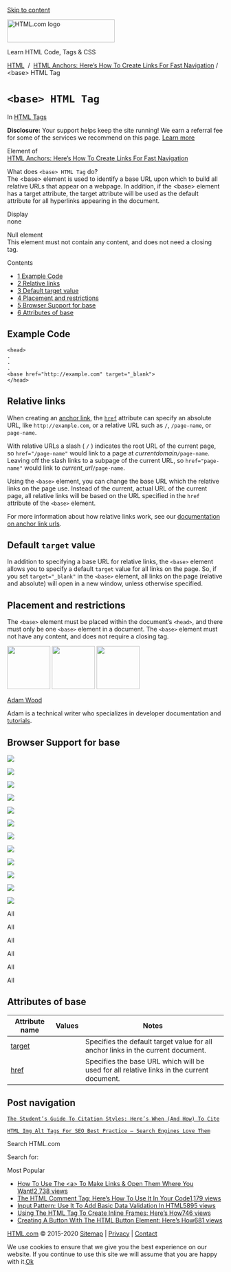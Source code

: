 <a href="#site-main" class="skip-link screen-reader-text">Skip to content</a>

<img src="../../wp-content/uploads/html-com-logo.png" alt="HTML.com logo" class="custom-logo sp-no-webp" srcset="https://html.com/wp-content/uploads/html-com-logo.png" width="250" height="53" />

[](../../index.html)

Learn HTML Code, Tags & CSS

[HTML](../../index.html)  /  [HTML Anchors: Here’s How To Create Links For Fast Navigation](../../anchors-links/index.html) / &lt;base&gt; HTML Tag

# `<base> HTML Tag`

In <span class="post-meta-category">[HTML Tags](../index.html)</span>

**Disclosure:** Your support helps keep the site running! We earn a referral fee for some of the services we recommend on this page. [Learn more](../../disclosure/index.html)

Element of  
[HTML Anchors: Here’s How To Create Links For Fast Navigation](../../anchors-links/index.html)

What does `<base> HTML Tag` do?  
The &lt;base&gt; element is used to identify a base URL upon which to build all relative URLs that appear on a webpage. In addition, if the &lt;base&gt; element has a target attribute, the target attribute will be used as the default attribute for all hyperlinks appearing in the document.

Display  
none

Null element  
This element must not contain any content, and does not need a closing tag.

<span class="underline"></span>

Contents

- [<span class="toc_number toc_depth_1">1</span> Example Code](#Example_Code)
- [<span class="toc_number toc_depth_1">2</span> Relative links](#Relative_links)
- [<span class="toc_number toc_depth_1">3</span> Default target value](#Default_target_value)
- [<span class="toc_number toc_depth_1">4</span> Placement and restrictions](#Placement_and_restrictions)
- [<span class="toc_number toc_depth_1">5</span> Browser Support for base](#Browser_Support_for_base)
- [<span class="toc_number toc_depth_1">6</span> Attributes of base](#Attributes_of_base)

## <span id="Example_Code">Example Code</span>

    <head>
    .
    .
    .
    <base href="http://example.com" target="_blank">
    </head>

## <span id="Relative_links">Relative links</span>

When creating an [anchor link](../a/index.html), the [`href`](../../attributes/a-href/index.html) attribute can specify an absolute URL, like `http://example.com`, or a relative URL such as `/`, `/page-name`, or `page-name`.

With relative URLs a slash ( `/` ) indicates the root URL of the current page, so `href="/page-name"` would link to a page at _currentdomain_`/page-name`. Leaving off the slash links to a subpage of the current URL, so `href="page-name"` would link to _current_url_`/page-name`.

Using the `<base>` element, you can change the base URL which the relative links on the page use. Instead of the current, actual URL of the current page, all relative links will be based on the URL specified in the `href` attribute of the `<base>` element.

For more information about how relative links work, see our [documentation on anchor link urls](../../anchors-links/index.html).

## <span id="Default_target_value">Default `target` value</span>

In addition to specifying a base URL for relative links, the `<base>` element allows you to specify a default `target` value for all links on the page. So, if you set `target="_blank"` in the `<base>` element, all links on the page (relative and absolute) will open in a new window, unless otherwise specified.

## <span id="Placement_and_restrictions">Placement and restrictions</span>

The `<base>` element must be placed within the document’s `<head>`, and there must only be one `<base>` element in a document. The `<base>` element must not have any content, and does not require a closing tag.

<img src="../../wp-content/plugins/a3-lazy-load/assets/images/lazy_placeholder.gif" class="lazy lazy-hidden avatar avatar-100 photo" width="100" height="100" />

<img src="../../wp-content/plugins/a3-lazy-load/assets/images/lazy_placeholder.gif" class="lazy lazy-hidden avatar avatar-100 photo" width="100" height="100" />

<img src="https://secure.gravatar.com/avatar/3af4194cc38fbc6d4e68fbe7536347d5?s=100&amp;d=mm&amp;r=g" class="avatar avatar-100 photo" srcset="https://secure.gravatar.com/avatar/3af4194cc38fbc6d4e68fbe7536347d5?s=200&amp;d=mm&amp;r=g 2x" width="100" height="100" />

[Adam Wood](../../author/html/index.html)

<span class="fn">Adam is a technical writer who specializes in developer documentation and [tutorials](../../index.html).</span>

[<span class="saboxplugin-icon-grey saboxplugin-icon-linkedin"></span>](https://www.linkedin.com/in/adammichaelwood)

<span id="tho-end-content" style="display: block; visibility: hidden;"></span>

## <span id="Browser_Support_for_base">Browser Support for base</span>

<img src="../../wp-content/plugins/a3-lazy-load/assets/images/lazy_placeholder.gif" class="lazy lazy-hidden" />

![](../../wp-content/plugins/htmlcodetutorial-plugin/assets/images/ie-true.png)

<img src="../../wp-content/plugins/a3-lazy-load/assets/images/lazy_placeholder.gif" class="lazy lazy-hidden" />

![](../../wp-content/plugins/htmlcodetutorial-plugin/assets/images/firefox-true.png)

<img src="../../wp-content/plugins/a3-lazy-load/assets/images/lazy_placeholder.gif" class="lazy lazy-hidden" />

![](../../wp-content/plugins/htmlcodetutorial-plugin/assets/images/chrome-true.png)

<img src="../../wp-content/plugins/a3-lazy-load/assets/images/lazy_placeholder.gif" class="lazy lazy-hidden" />

![](../../wp-content/plugins/htmlcodetutorial-plugin/assets/images/edge-true.png)

<img src="../../wp-content/plugins/a3-lazy-load/assets/images/lazy_placeholder.gif" class="lazy lazy-hidden" />

![](../../wp-content/plugins/htmlcodetutorial-plugin/assets/images/safari-true.png)

<img src="../../wp-content/plugins/a3-lazy-load/assets/images/lazy_placeholder.gif" class="lazy lazy-hidden" />

![](../../wp-content/plugins/htmlcodetutorial-plugin/assets/images/opera-true.png)

<span class="browser-supported">All</span>

<span class="browser-supported">All</span>

<span class="browser-supported">All</span>

<span class="browser-supported">All</span>

<span class="browser-supported">All</span>

<span class="browser-supported">All</span>

## <span id="Attributes_of_base">Attributes of base</span>

<table><thead><tr class="header"><th>Attribute name</th><th>Values</th><th>Notes</th></tr></thead><tbody><tr class="odd"><td><a href="../../attributes/base-target/index.html" class="linked-name">target</a><br />
</td><td></td><td>Specifies the default target value for all anchor links in the current document.</td></tr><tr class="even"><td><a href="../../attributes/base-href/index.html" class="linked-name">href</a><br />
</td><td></td><td>Specifies the base URL which will be used for all relative links in the current document.</td></tr></tbody></table>

## Post navigation

[<span class="nav-link-label"><span class="genericon genericon-previous"></span></span>`The Student’s Guide To Citation Styles: Here’s When (And How) To Cite`](../../resources/citation-guide/index.html)

[`HTML Img Alt Tags For SEO Best Practice – Search Engines Love Them`<span class="nav-link-label"><span class="genericon genericon-next"></span></span>](../../attributes/img-alt/index.html)

Search HTML.com

<span class="screen-reader-text">Search for:</span>

Most Popular

- <a href="../../attributes/a-target/index.html" class="popular_posts_bars_link">How To Use The &lt;a&gt; To Make Links &amp; Open Them Where You Want!</a><span class="popular_posts_bars_comment_count_hold"><a href="../../attributes/a-target/index.html#comments" class="popular_posts_bars_comment_count">2,738 views</a><span class="popular_posts_bars_comment_count_triangle"></span></span>
- <a href="../comment-tag/index.html" class="popular_posts_bars_link">The HTML Comment Tag: Here’s How To Use It In Your Code</a><span class="popular_posts_bars_comment_count_hold"><a href="../comment-tag/index.html#comments" class="popular_posts_bars_comment_count">1,179 views</a><span class="popular_posts_bars_comment_count_triangle"></span></span>
- <a href="../../attributes/input-pattern/index.html" class="popular_posts_bars_link">Input Pattern: Use It To Add Basic Data Validation In HTML5</a><span class="popular_posts_bars_comment_count_hold"><a href="../../attributes/input-pattern/index.html#comments" class="popular_posts_bars_comment_count">895 views</a><span class="popular_posts_bars_comment_count_triangle"></span></span>
- <a href="../iframe/index.html" class="popular_posts_bars_link">Using The HTML Tag To Create Inline Frames: Here’s How</a><span class="popular_posts_bars_comment_count_hold"><a href="../iframe/index.html#comments" class="popular_posts_bars_comment_count">746 views</a><span class="popular_posts_bars_comment_count_triangle"></span></span>
- <a href="../button/index.html" class="popular_posts_bars_link">Creating A Button With The HTML Button Element: Here’s How</a><span class="popular_posts_bars_comment_count_hold"><a href="../button/index.html#comments" class="popular_posts_bars_comment_count">681 views</a><span class="popular_posts_bars_comment_count_triangle"></span></span>

[HTML.com](../../index.html) © 2015-2020 [Sitemap](../../sitemap/index.html) | [Privacy](../../privacy/index.html) | [Contact](../../contact/index.html)

<span id="cn-notice-text" class="cn-text-container">We use cookies to ensure that we give you the best experience on our website. If you continue to use this site we will assume that you are happy with it.</span><span id="cn-notice-buttons" class="cn-buttons-container"><a href="#" id="cn-accept-cookie" class="cn-set-cookie cn-button bootstrap button">Ok</a></span><a href="javascript:void(0);" id="cn-close-notice" class="cn-close-icon"></a>
